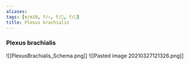```yaml
---
aliases: 
tags: [m/m10, f/💀, f/🧠, f/🦴]
title: Plexus brachialis
---
```

### Plexus brachialis
![[PlexusBrachialis_Schema.png]]
![[Pasted image 20210327121326.png]]
